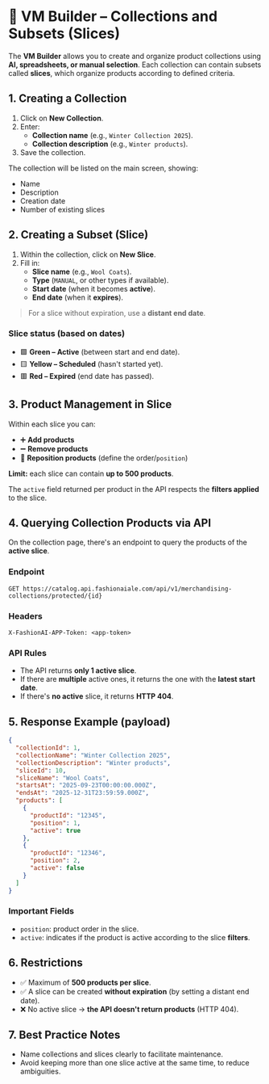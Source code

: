 # 📘 VM Builder – Collections and Subsets (Slices)

The **VM Builder** allows you to create and organize product collections using **AI, spreadsheets, or manual selection**.
Each collection can contain subsets called **slices**, which organize products according to defined criteria.

## 1. Creating a Collection

1. Click on **New Collection**.
2. Enter:
   - **Collection name** (e.g., `Winter Collection 2025`).
   - **Collection description** (e.g., `Winter products`).
3. Save the collection.

The collection will be listed on the main screen, showing:
- Name
- Description
- Creation date
- Number of existing slices

## 2. Creating a Subset (Slice)

1. Within the collection, click on **New Slice**.
2. Fill in:
   - **Slice name** (e.g., `Wool Coats`).
   - **Type** (`MANUAL`, or other types if available).
   - **Start date** (when it becomes **active**).
   - **End date** (when it **expires**).

> For a slice without expiration, use a **distant end date**.

### Slice status (based on dates)
- 🟩 **Green – Active** (between start and end date).
- 🟨 **Yellow – Scheduled** (hasn't started yet).
- 🟥 **Red – Expired** (end date has passed).

## 3. Product Management in Slice

Within each slice you can:
- ➕ **Add products**
- ➖ **Remove products**
- 🔀 **Reposition products** (define the order/`position`)

**Limit:** each slice can contain **up to 500 products**.

The `active` field returned per product in the API respects the **filters applied** to the slice.

## 4. Querying Collection Products via API

On the collection page, there's an endpoint to query the products of the **active slice**.

### Endpoint
```http
GET https://catalog.api.fashionaiale.com/api/v1/merchandising-collections/protected/{id}
```

### Headers
```http
X-FashionAI-APP-Token: <app-token>
```

### API Rules
- The API returns **only 1 active slice**.
- If there are **multiple** active ones, it returns the one with the **latest start date**.
- If there's **no active** slice, it returns **HTTP 404**.

## 5. Response Example (payload)

```json
{
  "collectionId": 1,
  "collectionName": "Winter Collection 2025",
  "collectionDescription": "Winter products",
  "sliceId": 10,
  "sliceName": "Wool Coats",
  "startsAt": "2025-09-23T00:00:00.000Z",
  "endsAt": "2025-12-31T23:59:59.000Z",
  "products": [
    {
      "productId": "12345",
      "position": 1,
      "active": true
    },
    {
      "productId": "12346",
      "position": 2,
      "active": false
    }
  ]
}
```

### Important Fields
- `position`: product order in the slice.
- `active`: indicates if the product is active according to the slice **filters**.

## 6. Restrictions

- ✅ Maximum of **500 products per slice**.
- ✅ A slice can be created **without expiration** (by setting a distant end date).
- ❌ No active slice → **the API doesn't return products** (HTTP 404).

## 7. Best Practice Notes

- Name collections and slices clearly to facilitate maintenance.
- Avoid keeping more than one slice active at the same time, to reduce ambiguities.  

